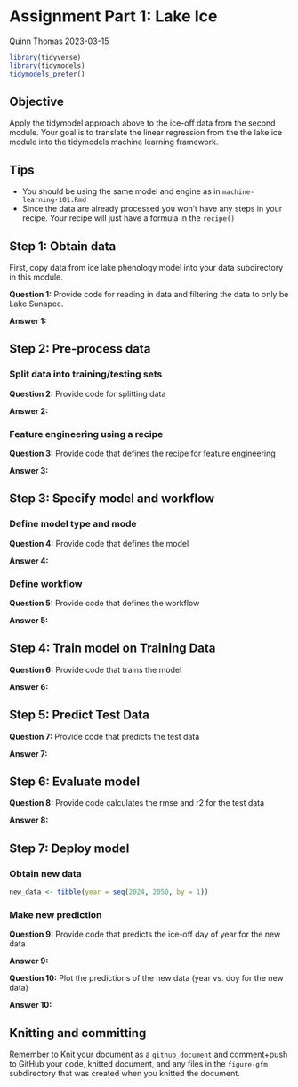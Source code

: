 Assignment Part 1: Lake Ice
================
Quinn Thomas
2023-03-15

``` r
library(tidyverse)
library(tidymodels)
tidymodels_prefer()
```

## Objective

Apply the tidymodel approach above to the ice-off data from the second
module. Your goal is to translate the linear regression from the the
lake ice module into the tidymodels machine learning framework.

## Tips

- You should be using the same model and engine as in
  `machine-learning-101.Rmd`
- Since the data are already processed you won’t have any steps in your
  recipe. Your recipe will just have a formula in the `recipe()`

## Step 1: Obtain data

First, copy data from ice lake phenology model into your data
subdirectory in this module.

**Question 1:** Provide code for reading in data and filtering the data
to only be Lake Sunapee.

**Answer 1:**

## Step 2: Pre-process data

### Split data into training/testing sets

**Question 2:** Provide code for splitting data

**Answer 2:**

### Feature engineering using a recipe

**Question 3:** Provide code that defines the recipe for feature
engineering

**Answer 3:**

## Step 3: Specify model and workflow

### Define model type and mode

**Question 4:** Provide code that defines the model

**Answer 4:**

### Define workflow

**Question 5:** Provide code that defines the workflow

**Answer 5:**

## Step 4: Train model on Training Data

**Question 6:** Provide code that trains the model

**Answer 6:**

## Step 5: Predict Test Data

**Question 7:** Provide code that predicts the test data

**Answer 7:**

## Step 6: Evaluate model

**Question 8:** Provide code calculates the rmse and r2 for the test
data

**Answer 8:**

## Step 7: Deploy model

### Obtain new data

``` r
new_data <- tibble(year = seq(2024, 2050, by = 1))
```

### Make new prediction

**Question 9:** Provide code that predicts the ice-off day of year for
the new data

**Answer 9:**

**Question 10:** Plot the predictions of the new data (year vs. doy for
the new data)

**Answer 10:**

## Knitting and committing

Remember to Knit your document as a `github_document` and comment+push
to GitHub your code, knitted document, and any files in the `figure-gfm`
subdirectory that was created when you knitted the document.
